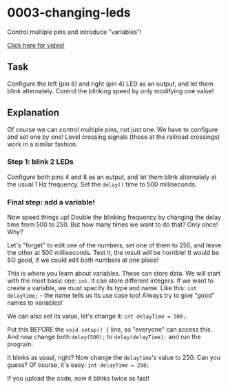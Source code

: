 # 0003-changing-leds

Control multiple pins and introduce "variables"!

[Click here for video!](https://youtube.com/shorts/P8eT7SSupE8)

## Task

Configure the left (pin 8) and right (pin 4) LED as an output, and let them blink alternately. Control the blinking speed by only modifying one value!

## Explanation

Of course we can control multiple pins, not just one. We have to configure and set one by one! Level crossing signals (those at the railroad crossings) work in a similar fashion.

### Step 1: blink 2 LEDs

Configure both pins 4 and 8 as an output, and let them blink alternately at the usual 1 Hz frequency. Set the `delay()` time to 500 milliseconds.

### Final step: add a variable!

Now speed things up! Double the blinking frequency by changing the delay time from 500 to 250. But how many times we want to do that? Only once! Why?

Let's "forget" to edit one of the numbers, set one of them to 250, and leave the other at 500 milliseconds. Test it, the result will be horrible! It would be SO good, if we could edit both numbers at one place!

This is where you learn about variables. These can store data. We will start with the most basic one: `int`. It can store different integers. If we want to create a variable, we must specify its type and name. Like this: `int delayTime;` - the name tells us its use case too! Always try to give "good" names to variables!

We can also set its value, let's change it: `int delayTime = 500;`.

Put this BEFORE the `void setup() {` line, so "everyone" can access this. And now change both `delay(500);` to `delay(delayTime);` and run the program.

It blinks as usual, right? Now change the `delayTime`'s value to 250. Can you guess? Of course, it's easy: `int delayTime = 250;`

If you upload the code, now it blinks twice as fast!
